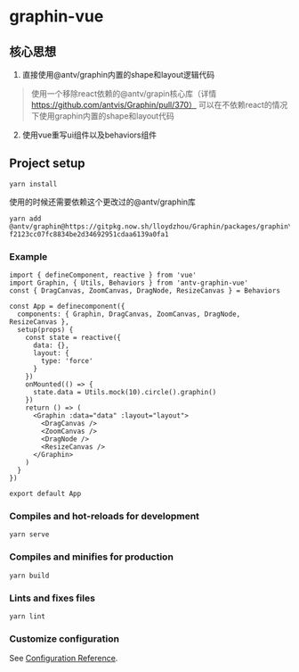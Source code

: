 # graphin-vue

## 核心思想
1. 直接使用@antv/graphin内置的shape和layout逻辑代码
> 使用一个移除react依赖的@antv/grapin核心库（详情 https://github.com/antvis/Graphin/pull/370）
> 可以在不依赖react的情况下使用graphin内置的shape和layout代码

2. 使用vue重写ui组件以及behaviors组件


## Project setup
```
yarn install
```

使用的时候还需要依赖这个更改过的@antv/graphin库
```
yarn add @antv/graphin@https://gitpkg.now.sh/lloydzhou/Graphin/packages/graphin\?f2123cc07fc8834be2d34692951cdaa6139a0fa1
```
### Example

```
import { defineComponent, reactive } from 'vue'
import Graphin, { Utils, Behaviors } from 'antv-graphin-vue'
const { DragCanvas, ZoomCanvas, DragNode, ResizeCanvas } = Behaviors

const App = definecomponent({
  components: { Graphin, DragCanvas, ZoomCanvas, DragNode, ResizeCanvas },
  setup(props) {
    const state = reactive({
      data: {},
      layout: {
        type: 'force'
      }
    })
    onMounted(() => {
      state.data = Utils.mock(10).circle().graphin()
    })
    return () => (
      <Graphin :data="data" :layout="layout">
        <DragCanvas />
        <ZoomCanvas />
        <DragNode />
        <ResizeCanvas />
      </Graphin>
    )
  }
})

export default App

```

### Compiles and hot-reloads for development
```
yarn serve
```

### Compiles and minifies for production
```
yarn build
```

### Lints and fixes files
```
yarn lint
```

### Customize configuration
See [Configuration Reference](https://cli.vuejs.org/config/).
